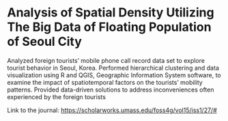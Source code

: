 # Analysis of Spatial Density Utilizing The Big Data of Floating Population of Seoul City
Analyzed foreign tourists’ mobile phone call record data set to explore tourist behavior in Seoul, Korea. Performed hierarchical clustering and data visualization using R and QGIS, Geographic Information System software, to examine the impact of spatiotemporal factors on the tourists’ mobility patterns. Provided data-driven solutions to address inconveniences often experienced by the foreign tourists

Link to the journal: https://scholarworks.umass.edu/foss4g/vol15/iss1/27/#
